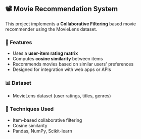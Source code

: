 ## 📽️ Movie Recommendation System

This project implements a **Collaborative Filtering** based movie recommender using the MovieLens dataset.

### 🔧 Features
- Uses a **user-item rating matrix**
- Computes **cosine similarity** between items
- Recommends movies based on similar users' preferences
- Designed for integration with web apps or APIs

### 📊 Dataset
- MovieLens dataset (user ratings, titles, genres)

### 🧠 Techniques Used
- Item-based collaborative filtering
- Cosine similarity
- Pandas, NumPy, Scikit-learn
